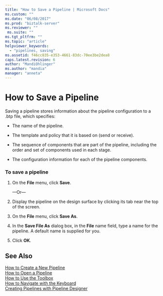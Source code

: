 ```yaml
---
title: "How to Save a Pipeline | Microsoft Docs"
ms.custom: ""
ms.date: "06/08/2017"
ms.prod: "biztalk-server"
ms.reviewer: ""
 ms.suite: ""
ms.tgt_pltfrm: ""
ms.topic: "article"
helpviewer_keywords: 
  - "pipelines, saving"
ms.assetid: f46cc835-e353-4661-83dc-70ee3be2dea8
caps.latest.revision: 6
author: "MandiOhlinger"
ms.author: "mandia"
manager: "anneta"
---
```

# How to Save a Pipeline
Saving a pipeline stores information about the pipeline configuration to a .btp file, which specifies:  
  
-   The name of the pipeline.  
  
-   The template and policy that it is based on (send or receive).  
  
-   The sequence of components that are part of the pipeline, including the order and set of components used in each stage.  
  
-   The configuration information for each of the pipeline components.  
  
### To save a pipeline  
  
1.  On the **File** menu, click **Save**.  
  
     —Or—  
  
2.  Display the pipeline on the design surface by clicking its tab near the top of the screen.  
  
3.  On the **File** menu, click **Save As**.  
  
4.  In the **Save File As** dialog box, in the **File** name field, type a name for the pipeline. A default name is supplied for you.  
  
5.  Click **OK**.  
  
## See Also  
 [How to Create a New Pipeline](../core/how-to-create-a-new-pipeline.md)   
 [How to Open a Pipeline](../core/how-to-open-a-pipeline.md)   
 [How to Use the Toolbox](../core/how-to-use-the-toolbox.md)   
 [How to Navigate with the Keyboard](../core/how-to-navigate-with-the-keyboard.md)   
 [Creating Pipelines with Pipeline Designer](../core/creating-pipelines-with-pipeline-designer.md)